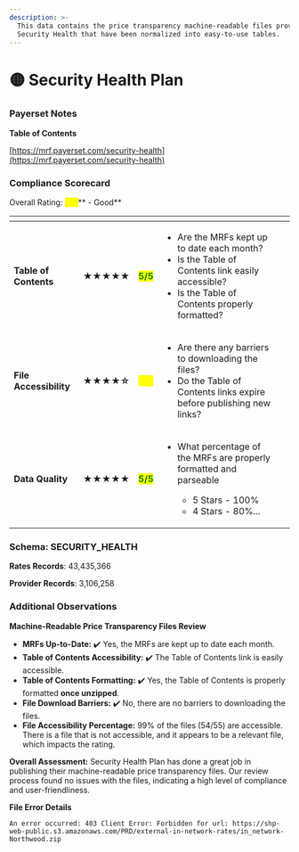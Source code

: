 ```yaml
---
description: >-
  This data contains the price transparency machine-readable files provided by
  Security Health that have been normalized into easy-to-use tables.
---
```


# 🟡 Security Health Plan

### Payerset Notes

**Table of Contents**

[https://mrf.payerset.com/security-health](https://mrf.payerset.com/security-health)

### Compliance Scorecard

Overall Rating: <mark style="color:yellow;">**4/5**</mark>** - Good**

<table data-view="cards"><thead><tr><th></th><th></th><th></th><th></th><th data-hidden data-card-cover data-type="files"></th></tr></thead><tbody><tr><td><strong>Table of Contents</strong></td><td><strong>★★★★★</strong></td><td><mark style="color:green;"><strong>5/5</strong></mark></td><td><ul><li>Are the MRFs kept up to date each month? </li><li>Is the Table of Contents link easily accessible?</li><li>Is the Table of Contents properly formatted?</li></ul></td><td></td></tr><tr><td><strong>File Accessibility</strong></td><td><strong>★★★★☆</strong></td><td><mark style="color:yellow;"><strong>4/5</strong></mark></td><td><ul><li>Are there any barriers to downloading the files?</li><li>Do the Table of Contents links expire before publishing new links?</li></ul></td><td></td></tr><tr><td><strong>Data Quality</strong></td><td><strong>★★★★★</strong></td><td><mark style="color:green;"><strong>5/5</strong></mark></td><td><ul><li><p>What percentage of the MRFs are properly formatted and parseable</p><ul><li>5 Stars - 100%</li><li>4 Stars - 80%...</li></ul></li></ul></td><td></td></tr></tbody></table>

### Schema: SECURITY\_HEALTH

**Rates Records**: 43,435,366

**Provider Records**: 3,106,258

### Additional Observations

**Machine-Readable Price Transparency Files Review**

* **MRFs Up-to-Date:** ✔️ Yes, the MRFs are kept up to date each month.
* **Table of Contents Accessibility:** ✔️ The Table of Contents link is easily accessible.
* **Table of Contents Formatting:** ✔️ Yes, the Table of Contents is properly formatted **once unzipped**.
* **File Download Barriers:** ✔️ No, there are no barriers to downloading the files.
* **File Accessibility Percentage:** 99% of the files (54/55) are accessible. There is a file that is not accessible, and it appears to be a relevant file, which impacts the rating.

**Overall Assessment:** Security Health Plan has done a great job in publishing their machine-readable price transparency files. Our review process found no issues with the files, indicating a high level of compliance and user-friendliness.

**File Error Details**

```
An error occurred: 403 Client Error: Forbidden for url: https://shp-web-public.s3.amazonaws.com/PRD/external-in-network-rates/in_network-Northwood.zip
```
